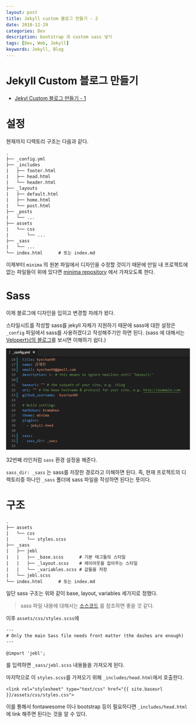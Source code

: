 ```yaml
---
layout: post
title: Jekyll custom 블로그 만들기 - 2
date: 2018-12-29
categories: Dev
description: bootstrap 과 custom sass 넣기
tags: [Dev, Web, Jekyll]
keywords: Jekyll, Blog
---
```


# Jekyll Custom 블로그 만들기
- [Jekyl Custom 블로그 만들기 - 1](/dev/2018/12/28/jekyll-custom-1)

# 설정

현재까지 디렉토리 구조는 다음과 같다.

```
.
├── _config.yml
├── _includes
|   ├── footer.html
|   ├── head.html
|   └── header.html
├── _layouts
|   ├── default.html
|   ├── home.html
|   └── post.html
├── _posts
|   └── ...
├── assets
|   └── css
|       └── ...
├── _sass
|   └── ...
└── index.html      # 또는 index.md
```

이제부터 `minima` 의 원본 파일에서 디자인을 수정할 것이기 때문에 만일 내 프로젝트에 없는 파일들이 위에 있다면 [minima repository](https://github.com/jekyll/minima) 에서 가져오도록 한다.

# Sass

이제 블로그에 디자인을 입히고 변경할 차례가 왔다.

스타일시트를 작성할 sass를 jekyll 자체가 지원하기 때문에 sass에 대한 설정은 `_config` 파일에서 sass를 사용하겠다고 작성해주기만 하면 된다.
(sass 에 대해서는 [Velopert님의 블로그](https://velopert.com/1712)를 보시면 이해하기 쉽다.)

![1](/assets/img/2018-12-29-jekyll-custom-2/1.png)

32번째 라인처럼 `sass` 환경 설정을 해준다.

`sass_dir: _sass` 는 sass를 저장한 경로라고 이해하면 된다. 즉, 현재 프로젝트의 디렉토리중 하나인 `_sass` 폴더에 sass 파일을 작성하면 된다는 뜻이다.

# 구조
```
.
├── assets
|   └── css
|       └── styles.scss
├── _sass
|   ├── jebl
|   |   ├── _base.scss      # 기본 태그들의 스타일
|   |   ├── _layout.scss    # 레이아웃을 잡아주는 스타일
|   |   └── _variables.scss # 값들을 저장
|   └── jebl.scss
└── index.html      # 또는 index.md
```
일단 sass 구조는 위와 같이 base, layout, variables 세가지로 정했다.

> sass 파일 내용에 대해서는 [소스코드](https://github.com/kyechan99/kyechan99.github.io/tree/master/_sass) 를 참조하면 좋을 것 같다.

이후 `assets/css/styles.scss`에 
```
---
# Only the main Sass file needs front matter (the dashes are enough)
---

@import 'jebl';
```
를 입력하면 `_sass/jebl.scss` 내용들을 가져오게 된다.


마지막으로 이 `styles.scss`를 가져오기 위해 `_includes/head.html`에서 호출한다.

```
<link rel="stylesheet" type="text/css" href="{{ site.baseurl }}/assets/css/styles.css">
```

이를 통해서 fontawesome 이나 bootstrap 등이 필요하다면 `_includes/head.html` 에 link 해주면 된다는 것을 알 수 있다.